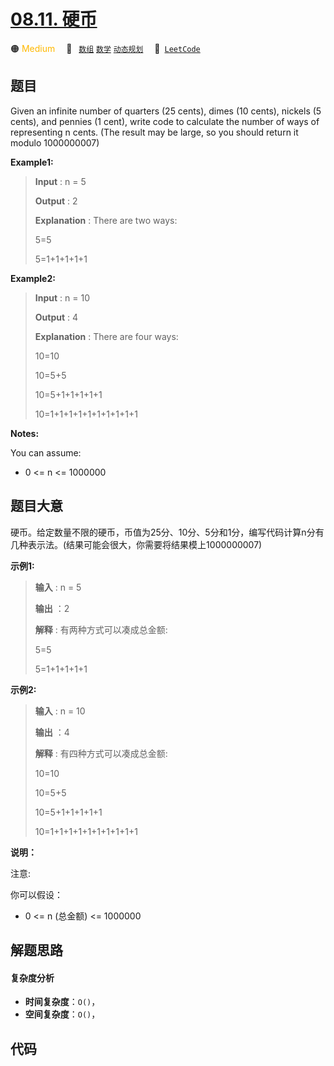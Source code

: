 # [08.11. 硬币](https://leetcode.cn/problems/coin-lcci)

🟠 <font color=#ffb800>Medium</font>&emsp; 🔖&ensp; [`数组`](/tag/array.md) [`数学`](/tag/math.md) [`动态规划`](/tag/dynamic-programming.md)&emsp; 🔗&ensp;[`LeetCode`](https://leetcode.cn/problems/coin-lcci)

## 题目

Given an infinite number of quarters (25 cents), dimes (10 cents), nickels (5
cents), and pennies (1 cent), write code to calculate the number of ways of
representing n cents. (The result may be large, so you should return it modulo
1000000007)

**Example1:**

> 
> 
> 
> 
> 
> **Input** : n = 5
> 
> **Output** : 2
> 
> **Explanation** : There are two ways:
> 
> 5=5
> 
> 5=1+1+1+1+1

**Example2:**

> 
> 
> 
> 
> 
> **Input** : n = 10
> 
> **Output** : 4
> 
> **Explanation** : There are four ways:
> 
> 10=10
> 
> 10=5+5
> 
> 10=5+1+1+1+1+1
> 
> 10=1+1+1+1+1+1+1+1+1+1
> 
> 

**Notes:**

You can assume:

  * 0 <= n <= 1000000


## 题目大意

硬币。给定数量不限的硬币，币值为25分、10分、5分和1分，编写代码计算n分有几种表示法。(结果可能会很大，你需要将结果模上1000000007)

**示例1:**

> 
> 
> 
> 
> 
> **输入** : n = 5
> 
> **输出** ：2
> 
> **解释** : 有两种方式可以凑成总金额:
> 
> 5=5
> 
> 5=1+1+1+1+1
> 
> 

**示例2:**

> 
> 
> 
> 
> 
> **输入** : n = 10
> 
> **输出** ：4
> 
> **解释** : 有四种方式可以凑成总金额:
> 
> 10=10
> 
> 10=5+5
> 
> 10=5+1+1+1+1+1
> 
> 10=1+1+1+1+1+1+1+1+1+1
> 
> 

**说明：**

注意:

你可以假设：

  * 0 <= n (总金额) <= 1000000


## 解题思路

#### 复杂度分析

- **时间复杂度**：`O()`，
- **空间复杂度**：`O()`，

## 代码

```javascript

```